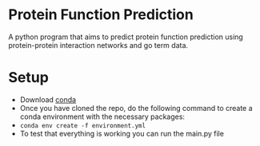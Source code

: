 # Protein Function Prediction

A python program that aims to predict protein function prediction using protein-protein interaction networks and go term data.

# Setup

- Download [conda](https://conda.io/projects/conda/en/latest/index.html)
- Once you have cloned the repo, do the following command to create a conda environment with the necessary packages:
- `conda env create -f environment.yml`
- To test that everything is working you can run the main.py file
 

